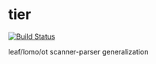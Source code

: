 # tier

[![Build Status](https://drone.io/github.com/kpmy/tier/status.png)](https://drone.io/github.com/kpmy/tier/latest)

leaf/lomo/ot scanner-parser generalization
